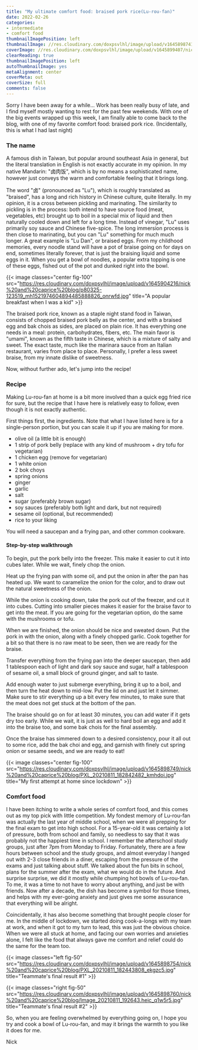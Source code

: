 ```yaml
---
title: "My ultimate comfort food: braised pork rice(Lu-rou-fan)"
date: 2022-02-26
categories:
- intermediate
- comfort food
thumbnailImagePosition: left
thumbnailImage: //res.cloudinary.com/doxpsvlhl/image/upload/v1645898741/nick%20and%20caprice%20blog/74b28e2bc95b4e7cb8e23470ad2c3d73_v4diko.jpg
coverImage: //res.cloudinary.com/doxpsvlhl/image/upload/v1645899407/nick%20and%20caprice%20blog/PXL_20210802_202346634.PORTRAIT_twx6kp.jpg
clearReading: true
thumbnailImagePosition: left
autoThumbnailImage: yes
metaAlignment: center
coverMeta: out
coverSize: full
comments: false
---
```


Sorry I have been away for a while... Work has been really busy of late, and I find myself mostly wanting to rest for the past few weekends. With one of the big events wrapped up this week, I am finally able to come back to the blog, with one of my favorite comfort food: braised pork rice. (Incidentally, this is what I had last night)

### The name

A famous dish in Taiwan, but popular around southeast Asia in general, but the literal translation in English is not exactly accurate in my opinion. In my native Mandarin: "卤肉饭", which is by no means a sophisticated name, however just conveys the warm and comfortable feeling that it brings long.

The word "卤" (pronounced as "Lu"), which is roughly translated as "braised", has a long and rich history in Chinese culture, quite literally. In my opinion, it is a cross between pickling and marinating. The similarity to pickling is in the process: both intend to have source food (meat, vegetables, etc) brought up to boil in a special mix of liquid and then naturally cooled down and left for a long time. Instead of vinegar, "Lu" uses primarily soy sauce and Chinese five-spice. The long immersion process is then close to marinating, but you can "Lu" something for much much longer. A great example is "Lu Dan", or braised eggs. From my childhood memories, every noodle stand will have a pot of braise going on for days on end, sometimes literally forever, that is just the braising liquid and some eggs in it. When you get a bowl of noodles, a popular extra topping is one of these eggs, fished out of the pot and dunked right into the bowl.

{{< image classes="center fig-100" src="https://res.cloudinary.com/doxpsvlhl/image/upload/v1645904216/nick%20and%20caprice%20blog/p80325-123519_mh1521974604894485888826_onrwfd.jpg" title="A popular breakfast when I was a kid" >}}

The braised pork rice, known as a staple night stand food in Taiwan, consists of chopped braised pork belly as the center, and with a braised egg and bak chois as sides, are placed on plain rice. It has everything one needs in a meal: protein, carbohydrates, fibers, etc. The main favor is "umami", known as the fifth taste in Chinese, which is a mixture of salty and sweet. The exact taste, much like the marinara sauce from an Italian restaurant, varies from place to place. Personally, I prefer a less sweet braise, from my innate dislike of sweetness. 

Now, without further ado, let's jump into the recipe!

### Recipe

Making Lu-rou-fan at home is a bit more involved than a quick egg fried rice for sure, but the recipe that I have here is relatively easy to follow, even though it is not exactly authentic.

First things first, the ingredients. Note that what I have listed here is for a single-person portion, but you can scale it up if you are making for more.

- olive oil (a little bit is enough)
- 1 strip of pork belly (replace with any kind of mushroom + dry tofu for vegetarian)
- 1 chicken egg (remove for vegetarian)
- 1 white onion
- 2 bok choys
- spring onions 
- ginger
- garlic
- salt
- sugar (preferably brown sugar)
- soy sauces (preferably both light and dark, but not required)
- sesame oil (optional, but recommended)
- rice to your liking 

You will need a saucepan and a frying pan, and other common cookware. 

#### Step-by-step walkthrough

To begin, put the pork belly into the freezer. This make it easier to cut it into cubes later. While we wait, finely chop the onion.

Heat up the frying pan with some oil, and put the onion in after the pan has heated up. We want to caramelize the onion for the color, and to draw out the natural sweetness of the onion.

While the onion is cooking down, take the pork out of the freezer, and cut it into cubes. Cutting into smaller pieces makes it easier for the braise favor to get into the meat. If you are going for the vegetarian option, do the same with the mushrooms or tofu.

When we are finished, the onion should be nice and sweated down. Put the pork in with the onion, along with a finely chopped garlic. Cook together for a bit so that there is no raw meat to be seen, then we are ready for the braise.

Transfer everything from the frying pan into the deeper saucepan, then add 1 tablespoon each of light and dark soy sauce and sugar, half a tablespoon of sesame oil, a small block of ground ginger, and salt to taste.

Add enough water to just submerge everything, bring it up to a boil, and then turn the heat down to mid-low. Put the lid on and just let it simmer. Make sure to stir everything up a bit every few minutes, to make sure that the meat does not get stuck at the bottom of the pan.

The braise should go on for at least 30 minutes, you can add water if it gets dry too early. While we wait, it is just as well to hard boil an egg and add it into the braise too, and some bak chois for the final assembly.

Once the braise has simmered down to a desired consistency, pour it all out to some rice, add the bak choi and egg, and garnish with finely cut spring onion or sesame seeds, and we are ready to eat!

{{< image classes="center fig-100" src="https://res.cloudinary.com/doxpsvlhl/image/upload/v1645898749/nick%20and%20caprice%20blog/PXL_20210811_182842482_kmhdoi.jpg" title="My first attempt at home since lockdown" >}}

### Comfort food

I have been itching to write a whole series of comfort food, and this comes out as my top pick with little competition. My fondest memory of Lu-rou-fan was actually the last year of middle school, when we were all prepping for the final exam to get into high school. For a 15-year-old it was certainly a lot of pressure, both from school and family, so needless to say that it was probably not the happiest time in school. I remember the afterschool study groups, just after 7pm from Monday to Friday. Fortunately, there are a few hours between school and the study groups, and almost everyday I hanged out with 2-3 close friends in a diner, escaping from the pressure of the exams and just talking about stuff. We talked about the fun bits in school, plans for the summer after the exam, what we would do in the future. And surprise surprise, we did it mostly while chumping hot bowls of Lu-rou-fan. To me, it was a time to not have to worry about anything, and just be with friends. Now after a decade, the dish has become a symbol for those times, and helps with my ever-going anxiety and just gives me some assurance that everything will be alright.

Coincidentally, it has also become something that brought people closer for me. In the middle of lockdown, we started doing cook-a-longs with my team at work, and when it got to my turn to lead, this was just the obvious choice. When we were all stuck at home, and facing our own worries and anxieties alone, I felt like the food that always gave me comfort and relief could do the same for the team too. 

{{< image classes="left fig-50" src="https://res.cloudinary.com/doxpsvlhl/image/upload/v1645898754/nick%20and%20caprice%20blog/PXL_20210811_182443808_ekgzc5.jpg" title="Teammate's final result #1" >}}

{{< image classes="right fig-50" src="https://res.cloudinary.com/doxpsvlhl/image/upload/v1645898760/nick%20and%20caprice%20blog/Image_20210811_192643.heic_q1w5r5.jpg" title="Teammate's final result #2" >}}

So, when you are feeling overwhelmed by everything going on, I hope you try and cook a bowl of Lu-rou-fan, and may it brings the warmth to you like it does for me.

Nick